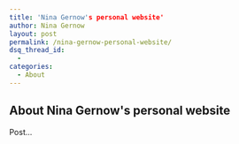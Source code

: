 ```yaml
---
title: 'Nina Gernow's personal website'
author: Nina Gernow
layout: post
permalink: /nina-gernow-personal-website/
dsq_thread_id:
  - 
categories:
  - About
---
```


## About Nina Gernow's personal website

Post...

